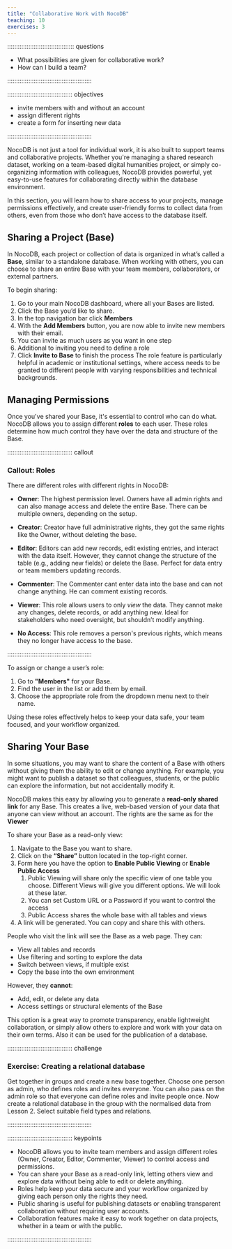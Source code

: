 ```yaml
---
title: "Collaborative Work with NocoDB"
teaching: 10
exercises: 3
---
```


:::::::::::::::::::::::::::::::::::::: questions

- What possibilities are given for collaborative work?
- How can I build a team?

::::::::::::::::::::::::::::::::::::::::::::::::

::::::::::::::::::::::::::::::::::::: objectives

- invite members with and without an account
- assign different rights
- create a form for inserting new data

::::::::::::::::::::::::::::::::::::::::::::::::




NocoDB is not just a tool for individual work, it is also built to support teams and collaborative projects. Whether you're managing a shared research dataset, working on a team-based digital humanities project, or simply co-organizing information with colleagues, NocoDB provides powerful, yet easy-to-use features for collaborating directly within the database environment.

In this section, you will learn how to share access to your projects, manage permissions effectively, and create user-friendly forms to collect data from others, even from those who don’t have access to the database itself.



## Sharing a Project (Base)

In NocoDB, each project or collection of data is organized in what’s called a **Base**, similar to a standalone database. When working with others, you can choose to share an entire Base with your team members, collaborators, or external partners.

To begin sharing:

1. Go to your main NocoDB dashboard, where all your Bases are listed.
2. Click the Base you’d like to share.
3. In the top navigation bar click **Members**
4. With the **Add Members** button, you are now able to invite new members with their email.
5. You can invite as much users as you want in one step
6. Additional to inviting you need to define a role
7. Click **Invite to Base** to finish the process
The role feature is particularly helpful in academic or institutional settings, where access needs to be granted to different people with varying responsibilities and technical backgrounds.



## Managing Permissions

Once you've shared your Base, it's essential to control who can do what. NocoDB allows you to assign different **roles** to each user. These roles determine how much control they have over the data and structure of the Base.


::::::::::::::::::::::::::::::::::::: callout

### Callout: Roles


There are different roles with different rights in NocoDB:


- **Owner**: The highest permission level. Owners have all admin rights and can also manage access and delete the entire Base. There can be multiple owners, depending on the setup.

- **Creator**: Creator have full administrative rights, they got the same rights like the Owner, without deleting the base.

- **Editor**: Editors can add new records, edit existing entries, and interact with the data itself. However, they cannot change the structure of the table (e.g., adding new fields) or delete the Base. Perfect for data entry or team members updating records.

- **Commenter**: The Commenter cant enter data into the base and can not change anything. He can comment existing records.

- **Viewer**: This role allows users to only *view* the data. They cannot make any changes, delete records, or add anything new. Ideal for stakeholders who need oversight, but shouldn’t modify anything.
  
- **No Access**: This role removes a person's previous rights, which means they no longer have access to the base.

  


::::::::::::::::::::::::::::::::::::::::::::::::



To assign or change a user’s role:

1. Go to **"Members"** for your Base.
2. Find the user in the list or add them by email.
3. Choose the appropriate role from the dropdown menu next to their name.

Using these roles effectively helps to keep your data safe, your team focused, and your workflow organized.


## Sharing Your Base

In some situations, you may want to share the content of a Base with others without giving them the ability to edit or change anything. For example, you might want to publish a dataset so that colleagues, students, or the public can explore the information, but not accidentally modify it.

NocoDB makes this easy by allowing you to generate a **read-only shared link** for any Base. This creates a live, web-based version of your data that anyone can view without an account. The rights are the same as for the **Viewer**

To share your Base as a read-only view:

1. Navigate to the Base you want to share.
2. Click on the **“Share”** button located in the top-right corner.
3. Form here you have the option to **Enable Public Viewing** or **Enable Public Access**
   1. Public Viewing will share only the specific view of one table you choose. Different Views will give you different options. We will look at these later.
   2. You can set Custom URL or a Password if you want to control the access
   3. Public Access shares the whole base with all tables and views
4. A link will be generated. You can copy and share this with others.

People who visit the link will see the Base as a web page. They can:

- View all tables and records
- Use filtering and sorting to explore the data
- Switch between views, if multiple exist
- Copy the base into the own environment

However, they **cannot**:

- Add, edit, or delete any data
- Access settings or structural elements of the Base


This option is a great way to promote transparency, enable lightweight collaboration, or simply allow others to explore and work with your data on their own terms. Also it can be used for the publication of a database. 


::::::::::::::::::::::::::::::::::::: challenge

### Exercise: Creating a relational database

Get together in groups and create a new base together. Choose one person as admin, who defines roles and invites everyone. You can also pass on the admin role so that everyone can define roles and invite people once. Now create a relational database in the group with the normalised data from Lesson 2. Select suitable field types and relations.

::::::::::::::::::::::::::::::::::::::::::::::::


::::::::::::::::::::::::::::::::::::: keypoints

- NocoDB allows you to invite team members and assign different roles (Owner, Creator, Editor, Commenter, Viewer) to control access and permissions.
- You can share your Base as a read-only link, letting others view and explore data without being able to edit or delete anything.
- Roles help keep your data secure and your workflow organized by giving each person only the rights they need.
- Public sharing is useful for publishing datasets or enabling transparent collaboration without requiring user accounts.
- Collaboration features make it easy to work together on data projects, whether in a team or with the public.

::::::::::::::::::::::::::::::::::::::::::::::::

